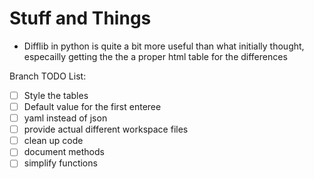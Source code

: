 # Stuff and Things
* Difflib in python is quite a bit more useful than what initially thought, especailly getting the the a proper html table for the differences

Branch TODO List: 
- [ ] Style the tables
- [ ] Default value for the first enteree
- [ ] yaml instead of json 
- [ ] provide actual different workspace files 
- [ ] clean up code 
- [ ] document methods 
- [ ] simplify functions  